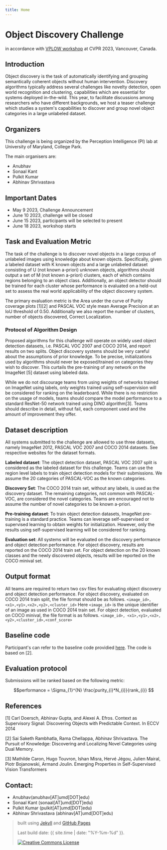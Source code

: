 ```yaml
---
title: Home
---
```


# Object Discovery Challenge 

in accordance with [VPLOW workshop](https://vplow.github.io/vplow_3rd.html) at CVPR 2023, Vancouver, Canada.

<!-- {% include figure.html img="car-images.png" alt="intro image here" caption="SOFAR (SOCAR: Socially-Obtained CAR image dataset" width="99%" %} -->
 

<!-- <div class="toc" markdown="1"> -->
## Introduction

  Object discovery is the task of automatically identifying and grouping semantically coherent objects without human intervention. Discovery algorithms typically address several challenges like novelty detection, open world recognition and clustering, capabilities which are essential for systems deployed in-the-wild. This year, to facilitate discussions among researchers who have different backgrounds, we host a teaser challenge which studies a system's capabilities to discover and group novel object categories in a large unlabeled dataset.

 
<!-- </div> -->


<!-- <div class="toc" markdown="1"> -->
## Organizers

This challenge is being organized by the Perception Intelligence (PI) lab at University of Maryland, College Park. 

The main organisers are:

* Anubhav
* Sonaal Kant
* Pulkit Kumar
* Abhinav Shrivastava

## Important Dates

* May 9 2023, Challenge Announcement
* June 10 2023, challenge will be closed
* June 15 2023, participants will be selected to present
* June 18 2023, workshop starts


<!-- </div> -->

<!-- <div class="toc" markdown="1"> -->
## Task and Evaluation Metric
 The task of the challenge is to discover novel objects in a large corpus of unlabeled images using knowledge about known objects. Specifically, given a labeled dataset with K known objects and a large unlabeled dataset consisting of U (not known a-priori) unknown objects, algorithms should output a set of M (not known a-priori) clusters, each of which contains regions belonging to an object class. Additionally, an object detector should be trained for each cluster whose performance is evaluated on a held-out set to assess the real world applicability of the object discovery system.

The primary evaluation metric is the Area under the curve of Purity coverage plots [1][2] and PASCAL VOC style mean Average Precision at an IoU threshold of 0.50. Additionally we also report the number of clusters, number of objects discovered, Correct Localization.


<!-- <div class="toc" markdown="1"> -->
### Protocol of Algorithm Design
Proposed algorithms for this challenge will operate on widely used object detection datasets, i.e. PASCAL VOC 2007 and COCO 2014, and report results on two splits. Object discovery systems should be very careful about the assumptions of prior knowledge. To be precise, initializations used by algorithms should never be exposed/trained on categories they wish to discover. This curtails the pre-training of any network on the ImageNet [5] dataset using labeled data.


While we do not discourage teams from using weights of networks trained on ImageNet using labels, only weights trained using self-supervision will be considered for ranking on the leaderboard. While there is no restriction on the usage of models, teams should compare the model performance to a standard ResNet-50 network trained using DINO algorithm[3]. Teams should describe in detail, without fail, each component used and the amount of improvement they offer.
<!-- </div> -->

 
<!-- <div class="toc" markdown="1"> -->
## Dataset description

All systems submitted to the challenge are allowed to use three datasets, namely ImageNet 2012, PASCAL VOC 2007 and COCO 2014 datasets. See respective websites for the dataset formats.

**Labeled dataset**: The object detection dataset, PASCAL VOC 2007 split is considered as the labeled dataset for this challenge. Teams can use the region level labels to train object detection models for their submissions. We assume the 20 categories of PASCAL-VOC as the known categories.

**Discovery Set**: The COCO 2014 train set, without any labels, is used as the discovery dataset. The remaining categories, not common with PASCAL-VOC, are considered the novel categories. Teams are encouraged not to assume the number of novel categories to be known a-priori.

**Pre-training dataset**: To train object detection datasets, ImageNet pre-training is a standard practice. Teams can leverage self-supervised or supervised learning to obtain weights for initialization. However, only the results using self-supervised learning will be considered for ranking.

**Evaluation set**: All systems will be evaluated on the discovery performance and object detection performance. For object discovery, results are reported on the COCO 2014 train set. For object detection on the 20 known classes and the newly discovered objects, results will be reported on the COCO minival set.



<!-- </div> -->
 
<!-- <div class="toc" markdown="1"> -->
## Output format

All teams are required to return two csv files for evaluating object discovery and object detection performance. For object discovery, evaluated on COCO 2014 train split, the file format should be as follows. `<image_id>, <x1>,<y1>,<x2>,<y2>,<cluster_id>` Here `<image_id>` is the unique identifier of an image as used in COCO 2014 train set. For object detection, evaluated on COCO minival, the file format is as follows. `<image_id>, <x1>,<y1>,<x2>,<y2>,<cluster_id>,<conf_score>`
<!-- </div> -->

## Baseline code
Participant's can refer to the baseline code providied [here](https://github.com/learn2phoenix/cvpr22_vplow_ow). The code is based on [2].

 
## Evaluation protocol
Submissions will be ranked based on the following metric:

$$performance = \Sigma_{1}^{N} \frac{purity_{i}*N_{i}}{rank_{i}} $$

## References

 [1] Carl Doersch, Abhinav Gupta, and Alexei A. Efros. Context as Supervisory Signal: Discovering Objects with Predictable Context. In ECCV 2014 

 [2] Sai Saketh Rambhatla, Rama Chellappa, Abhinav Shrivastava. The Pursuit of Knowledge: Discovering and Localizing Novel Categories using Dual Memory. 

 [3] Mathilde Caron, Hugo Touvron, Ishan Misra, Hervé Jégou, Julien Mairal, Piotr Bojanowski, Armand Joulin. Emerging Properties in Self-Supervised Vision Transformers

## Contact:

* Anubhav(anubhav[AT]umd[DOT]edu)
* Sonaal Kant (sonaal[AT]umd[DOT]edu)
* Pulkit Kumar (pulkit[AT]umd[DOT]edu)
* Abhinav Shrivastava (abhinav[AT]umd[DOT]edu)

<!-- </div> -->

 
> built using [Jekyll](https://jekyllrb.com/) and [GitHub Pages](https://pages.github.com/)
>
> Last build date: {{ site.time | date: "%Y-%m-%d" }}.
>
> <a href="http://creativecommons.org/licenses/by-sa/4.0/" rel="license"><img style="border-width: 0;" src="https://i.creativecommons.org/l/by-sa/4.0/88x31.png" alt="Creative Commons License" /></a>
